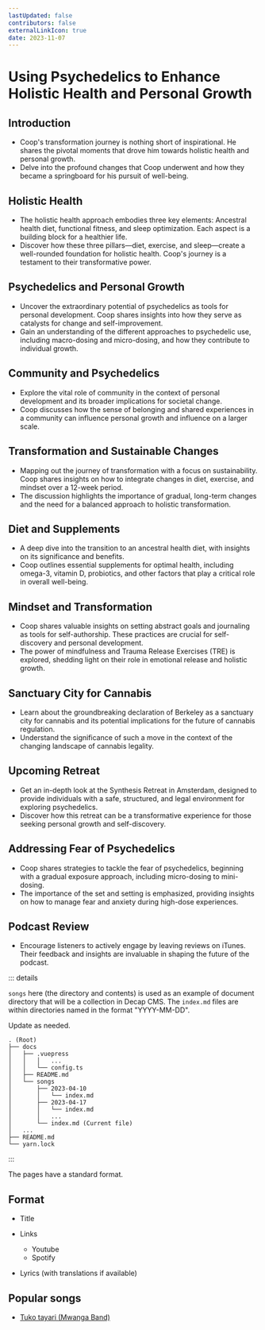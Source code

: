 ```yaml
---
lastUpdated: false
contributors: false
externalLinkIcon: true
date: 2023-11-07
---
```

# Using Psychedelics to Enhance Holistic Health and Personal Growth

## Introduction

* Coop's transformation journey is nothing short of inspirational. He shares the pivotal moments that drove him towards holistic health and personal growth.
* Delve into the profound changes that Coop underwent and how they became a springboard for his pursuit of well-being.

## Holistic Health

* The holistic health approach embodies three key elements: Ancestral health diet, functional fitness, and sleep optimization. Each aspect is a building block for a healthier life.
* Discover how these three pillars—diet, exercise, and sleep—create a well-rounded foundation for holistic health. Coop's journey is a testament to their transformative power.

## Psychedelics and Personal Growth

* Uncover the extraordinary potential of psychedelics as tools for personal development. Coop shares insights into how they serve as catalysts for change and self-improvement.
* Gain an understanding of the different approaches to psychedelic use, including macro-dosing and micro-dosing, and how they contribute to individual growth.

## Community and Psychedelics

* Explore the vital role of community in the context of personal development and its broader implications for societal change.
* Coop discusses how the sense of belonging and shared experiences in a community can influence personal growth and influence on a larger scale.

## Transformation and Sustainable Changes

* Mapping out the journey of transformation with a focus on sustainability. Coop shares insights on how to integrate changes in diet, exercise, and mindset over a 12-week period.
* The discussion highlights the importance of gradual, long-term changes and the need for a balanced approach to holistic transformation.

## Diet and Supplements

* A deep dive into the transition to an ancestral health diet, with insights on its significance and benefits.
* Coop outlines essential supplements for optimal health, including omega-3, vitamin D, probiotics, and other factors that play a critical role in overall well-being.

## Mindset and Transformation

* Coop shares valuable insights on setting abstract goals and journaling as tools for self-authorship. These practices are crucial for self-discovery and personal development.
* The power of mindfulness and Trauma Release Exercises (TRE) is explored, shedding light on their role in emotional release and holistic growth.

## Sanctuary City for Cannabis

* Learn about the groundbreaking declaration of Berkeley as a sanctuary city for cannabis and its potential implications for the future of cannabis regulation.
* Understand the significance of such a move in the context of the changing landscape of cannabis legality.

## Upcoming Retreat

* Get an in-depth look at the Synthesis Retreat in Amsterdam, designed to provide individuals with a safe, structured, and legal environment for exploring psychedelics.
* Discover how this retreat can be a transformative experience for those seeking personal growth and self-discovery.

## Addressing Fear of Psychedelics

* Coop shares strategies to tackle the fear of psychedelics, beginning with a gradual exposure approach, including micro-dosing to mini-dosing.
* The importance of the set and setting is emphasized, providing insights on how to manage fear and anxiety during high-dose experiences.

## Podcast Review

* Encourage listeners to actively engage by leaving reviews on iTunes. Their feedback and insights are invaluable in shaping the future of the podcast.

::: details

`songs` here (the directory and contents) is used as an example of document directory that will be a collection in Decap CMS. The `index.md` files are within directories named in the format "YYYY-MM-DD".

Update as needed.

```txt:no-line-numbers
. (Root)
├── docs
│   ├── .vuepress
│   │   │   ...
│   │   └── config.ts
│   ├── README.md
│   └── songs
│       ├── 2023-04-10
│       │   └── index.md
│       ├── 2023-04-17
│       │   └── index.md
│       │   ...
│       └── index.md (Current file)
│   ...
├── README.md
└── yarn.lock
```

:::

The pages have a standard format.

## Format

* Title
* Links

  * Youtube
  * Spotify
* Lyrics (with translations if available)

## Popular songs

* [Tuko tayari (Mwanga Band)](/songs/2023-04-10)